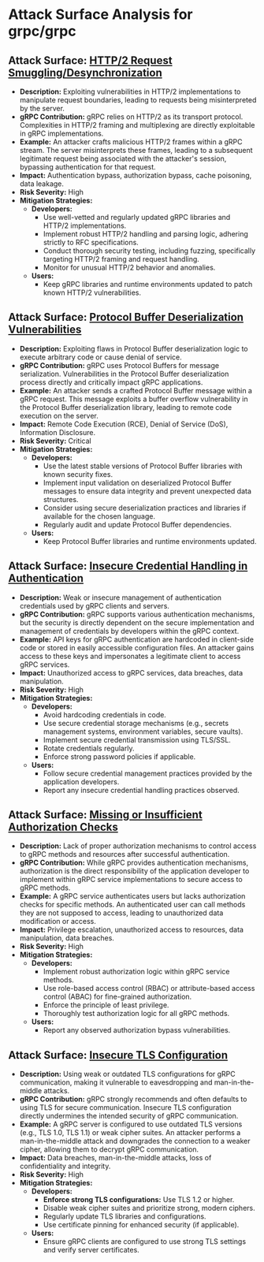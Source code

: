# Attack Surface Analysis for grpc/grpc

## Attack Surface: [HTTP/2 Request Smuggling/Desynchronization](./attack_surfaces/http2_request_smugglingdesynchronization.md)

*   **Description:** Exploiting vulnerabilities in HTTP/2 implementations to manipulate request boundaries, leading to requests being misinterpreted by the server.
*   **gRPC Contribution:** gRPC relies on HTTP/2 as its transport protocol. Complexities in HTTP/2 framing and multiplexing are directly exploitable in gRPC implementations.
*   **Example:** An attacker crafts malicious HTTP/2 frames within a gRPC stream. The server misinterprets these frames, leading to a subsequent legitimate request being associated with the attacker's session, bypassing authentication for that request.
*   **Impact:** Authentication bypass, authorization bypass, cache poisoning, data leakage.
*   **Risk Severity:** High
*   **Mitigation Strategies:**
    *   **Developers:**
        *   Use well-vetted and regularly updated gRPC libraries and HTTP/2 implementations.
        *   Implement robust HTTP/2 handling and parsing logic, adhering strictly to RFC specifications.
        *   Conduct thorough security testing, including fuzzing, specifically targeting HTTP/2 framing and request handling.
        *   Monitor for unusual HTTP/2 behavior and anomalies.
    *   **Users:**
        *   Keep gRPC libraries and runtime environments updated to patch known HTTP/2 vulnerabilities.

## Attack Surface: [Protocol Buffer Deserialization Vulnerabilities](./attack_surfaces/protocol_buffer_deserialization_vulnerabilities.md)

*   **Description:** Exploiting flaws in Protocol Buffer deserialization logic to execute arbitrary code or cause denial of service.
*   **gRPC Contribution:** gRPC uses Protocol Buffers for message serialization. Vulnerabilities in the Protocol Buffer deserialization process directly and critically impact gRPC applications.
*   **Example:** An attacker sends a crafted Protocol Buffer message within a gRPC request. This message exploits a buffer overflow vulnerability in the Protocol Buffer deserialization library, leading to remote code execution on the server.
*   **Impact:** Remote Code Execution (RCE), Denial of Service (DoS), Information Disclosure.
*   **Risk Severity:** Critical
*   **Mitigation Strategies:**
    *   **Developers:**
        *   Use the latest stable versions of Protocol Buffer libraries with known security fixes.
        *   Implement input validation on deserialized Protocol Buffer messages to ensure data integrity and prevent unexpected data structures.
        *   Consider using secure deserialization practices and libraries if available for the chosen language.
        *   Regularly audit and update Protocol Buffer dependencies.
    *   **Users:**
        *   Keep Protocol Buffer libraries and runtime environments updated.

## Attack Surface: [Insecure Credential Handling in Authentication](./attack_surfaces/insecure_credential_handling_in_authentication.md)

*   **Description:** Weak or insecure management of authentication credentials used by gRPC clients and servers.
*   **gRPC Contribution:** gRPC supports various authentication mechanisms, but the security is directly dependent on the secure implementation and management of credentials by developers within the gRPC context.
*   **Example:** API keys for gRPC authentication are hardcoded in client-side code or stored in easily accessible configuration files. An attacker gains access to these keys and impersonates a legitimate client to access gRPC services.
*   **Impact:** Unauthorized access to gRPC services, data breaches, data manipulation.
*   **Risk Severity:** High
*   **Mitigation Strategies:**
    *   **Developers:**
        *   Avoid hardcoding credentials in code.
        *   Use secure credential storage mechanisms (e.g., secrets management systems, environment variables, secure vaults).
        *   Implement secure credential transmission using TLS/SSL.
        *   Rotate credentials regularly.
        *   Enforce strong password policies if applicable.
    *   **Users:**
        *   Follow secure credential management practices provided by the application developers.
        *   Report any insecure credential handling practices observed.

## Attack Surface: [Missing or Insufficient Authorization Checks](./attack_surfaces/missing_or_insufficient_authorization_checks.md)

*   **Description:** Lack of proper authorization mechanisms to control access to gRPC methods and resources after successful authentication.
*   **gRPC Contribution:** While gRPC provides authentication mechanisms, authorization is the direct responsibility of the application developer to implement within gRPC service implementations to secure access to gRPC methods.
*   **Example:** A gRPC service authenticates users but lacks authorization checks for specific methods. An authenticated user can call methods they are not supposed to access, leading to unauthorized data modification or access.
*   **Impact:** Privilege escalation, unauthorized access to resources, data manipulation, data breaches.
*   **Risk Severity:** High
*   **Mitigation Strategies:**
    *   **Developers:**
        *   Implement robust authorization logic within gRPC service methods.
        *   Use role-based access control (RBAC) or attribute-based access control (ABAC) for fine-grained authorization.
        *   Enforce the principle of least privilege.
        *   Thoroughly test authorization logic for all gRPC methods.
    *   **Users:**
        *   Report any observed authorization bypass vulnerabilities.

## Attack Surface: [Insecure TLS Configuration](./attack_surfaces/insecure_tls_configuration.md)

*   **Description:** Using weak or outdated TLS configurations for gRPC communication, making it vulnerable to eavesdropping and man-in-the-middle attacks.
*   **gRPC Contribution:** gRPC strongly recommends and often defaults to using TLS for secure communication. Insecure TLS configuration directly undermines the intended security of gRPC communication.
*   **Example:** A gRPC server is configured to use outdated TLS versions (e.g., TLS 1.0, TLS 1.1) or weak cipher suites. An attacker performs a man-in-the-middle attack and downgrades the connection to a weaker cipher, allowing them to decrypt gRPC communication.
*   **Impact:** Data breaches, man-in-the-middle attacks, loss of confidentiality and integrity.
*   **Risk Severity:** High
*   **Mitigation Strategies:**
    *   **Developers:**
        *   **Enforce strong TLS configurations:** Use TLS 1.2 or higher.
        *   Disable weak cipher suites and prioritize strong, modern ciphers.
        *   Regularly update TLS libraries and configurations.
        *   Use certificate pinning for enhanced security (if applicable).
    *   **Users:**
        *   Ensure gRPC clients are configured to use strong TLS settings and verify server certificates.

